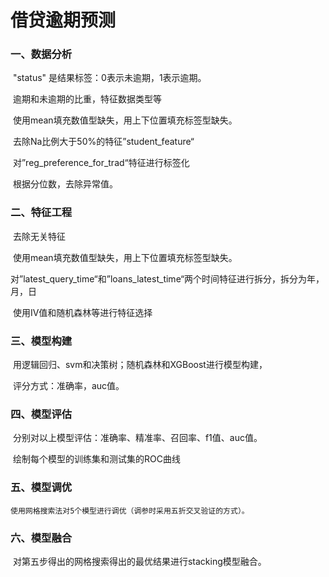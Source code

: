 

# 借贷逾期预测

###   一、数据分析

​	"status" 是结果标签：0表示未逾期，1表示逾期。

​	逾期和未逾期的比重，特征数据类型等

​	使用mean填充数值型缺失，用上下位置填充标签型缺失。

​	去除Na比例大于50%的特征”student_feature“

​	对”reg_preference_for_trad“特征进行标签化

​	根据分位数，去除异常值。	

### 二、特征工程

​	去除无关特征

​	使用mean填充数值型缺失，用上下位置填充标签型缺失。

​	对”latest_query_time“和”loans_latest_time“两个时间特征进行拆分，拆分为年，月，日

​	使用IV值和随机森林等进行特征选择	

### 三、模型构建

​	用逻辑回归、svm和决策树；随机森林和XGBoost进行模型构建，

​	评分方式：准确率，auc值。

### 四、模型评估

​	分别对以上模型评估：准确率、精准率、召回率、f1值、auc值。

​	绘制每个模型的训练集和测试集的ROC曲线

### 五、模型调优

 	使用网格搜索法对5个模型进行调优（调参时采用五折交叉验证的方式）。

### 六、模型融合

​	对第五步得出的网格搜索得出的最优结果进行stacking模型融合。